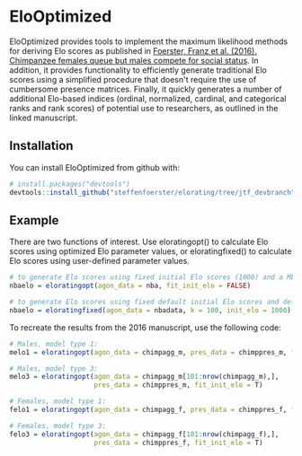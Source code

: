 
<!-- README.md is generated from README.Rmd. Please edit that file -->
EloOptimized
============

EloOptimized provides tools to implement the maximum likelihood methods for deriving Elo scores as published in [Foerster, Franz et al. (2016). Chimpanzee females queue but males compete for social status](https://www.nature.com/articles/srep35404). In addition, it provides functionality to efficiently generate traditional Elo scores using a simplified procedure that doesn't require the use of cumbersome presence matrices. Finally, it quickly generates a number of additional Elo-based indices (ordinal, normalized, cardinal, and categorical ranks and rank scores) of potential use to researchers, as outlined in the linked manuscript.

Installation
------------

You can install EloOptimized from github with:

``` r
# install.packages("devtools")
devtools::install_github("steffenfoerster/elorating/tree/jtf_devbranch")
```

Example
-------

There are two functions of interest. Use eloratingopt() to calculate Elo scores using optimized Elo parameter values, or eloratingfixed() to calculate Elo scores using user-defined parameter values.

``` r
# to generate Elo scores using fixed initial Elo scores (1000) and a ML-fitted value for the K parameter:
nbaelo = eloratingopt(agon_data = nba, fit_init_elo = FALSE)

# to generate Elo scores using fixed default initial Elo scores and default K:
nbaelo = eloratingfixed(agon_data = nbadata, k = 100, init_elo = 1000)
```

To recreate the results from the 2016 manuscript, use the following code:

``` r
# Males, model type 1:
melo1 = eloratingopt(agon_data = chimpagg_m, pres_data = chimppres_m, fit_init_elo = F)

# Males, model type 3:
melo3 = eloratingopt(agon_data = chimpagg_m[101:nrow(chimpagg_m),], 
                     pres_data = chimppres_m, fit_init_elo = T)

# Females, model type 1: 
felo1 = eloratingopt(agon_data = chimpagg_f, pres_data = chimppres_f, fit_init_elo = F)

# Females, model type 3:
felo3 = eloratingopt(agon_data = chimpagg_f[101:nrow(chimpagg_f),], 
                     pres_data = chimppres_f, fit_init_elo = T)
```
